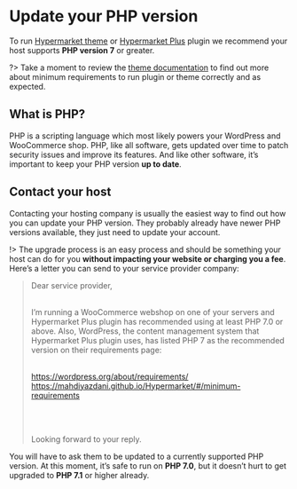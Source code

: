 # Update your PHP version

To run [Hypermarket theme](https://demo.mypreview.one/hypermarket/) or [Hypermarket Plus](https://www.mypreview.one/) plugin we recommend your host supports **PHP version 7** or greater.

?> Take a moment to review the [theme documentation](minimum-requirements) to find out more about minimum requirements to run plugin or theme correctly and as expected.

## What is PHP?

PHP is a scripting language which most likely powers your WordPress and WooCommerce shop. PHP, like all software, gets updated over time to patch security issues and improve its features. And like other software, it’s important to keep your PHP version **up to date**.

## Contact your host

Contacting your hosting company is usually the easiest way to find out how you can update your PHP version. They probably already have newer PHP versions available, they just need to update your account.

!> The upgrade process is an easy process and should be something your host can do for you **without impacting your website or charging you a fee**. Here’s a letter you can send to your service provider company:

<blockquote>
Dear service provider,<br/><br/>

I’m running a WooCommerce webshop on one of your servers and Hypermarket Plus plugin has recommended using at least PHP 7.0 or above. Also, WordPress, the content management system that Hypermarket Plus plugin uses, has listed PHP 7 as the recommended version on their requirements page:<br/><br/>

https://wordpress.org/about/requirements/<br/>
https://mahdiyazdani.github.io/Hypermarket/#/minimum-requirements

<br/><br/>

Looking forward to your reply.
</blockquote>

You will have to ask them to be updated to a currently supported PHP version. At this moment, it’s safe to run on **PHP 7.0**, but it doesn’t hurt to get upgraded​ to **PHP 7.1** or higher already.

